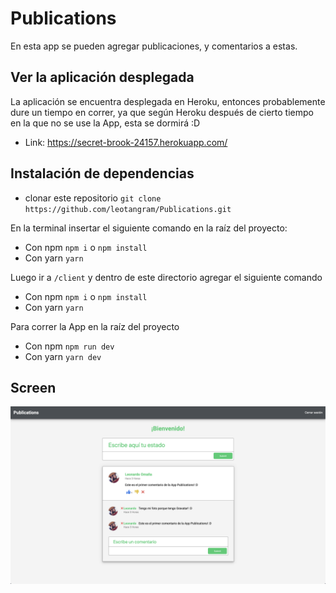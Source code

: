 # Publications

En esta app se pueden agregar publicaciones, y comentarios a estas.

## Ver la aplicación desplegada

La aplicación se encuentra desplegada en Heroku, entonces probablemente dure un tiempo en correr, ya que según Heroku después de cierto tiempo en la que no se use la App, esta se dormirá :D

* Link: https://secret-brook-24157.herokuapp.com/


## Instalación de dependencias

* clonar este repositorio `git clone https://github.com/leotangram/Publications.git`

En la terminal insertar el siguiente comando en la raíz del proyecto:
 * Con npm `npm i` o `npm install`
 * Con yarn `yarn`
 
Luego ir a `/client` y dentro de este directorio agregar el siguiente comando
 * Con npm `npm i` o `npm install`
 * Con yarn `yarn`
 
Para correr la App en la raíz del proyecto
 * Con npm `npm run dev`
 * Con yarn `yarn dev`
 
 ## Screen
 ![Alt text](https://raw.githubusercontent.com/leotangram/Publications/master/assets/images/screen.png)

